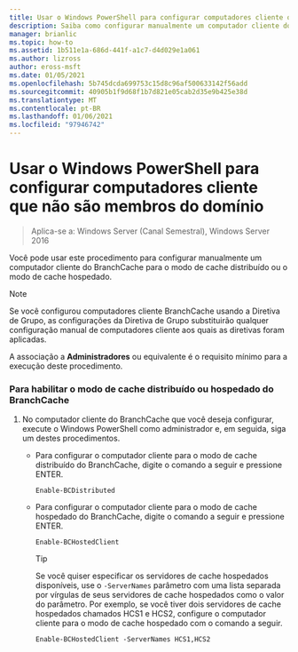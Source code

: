 ```yaml
---
title: Usar o Windows PowerShell para configurar computadores cliente que não são membros do domínio
description: Saiba como configurar manualmente um computador cliente do BranchCache para o modo de cache distribuído ou o modo de cache hospedado.
manager: brianlic
ms.topic: how-to
ms.assetid: 1b511e1a-686d-441f-a1c7-d4d029e1a061
ms.author: lizross
author: eross-msft
ms.date: 01/05/2021
ms.openlocfilehash: 5b745dcda699753c15d8c96af500633142f56add
ms.sourcegitcommit: 40905b1f9d68f1b7d821e05cab2d35e9b425e38d
ms.translationtype: MT
ms.contentlocale: pt-BR
ms.lasthandoff: 01/06/2021
ms.locfileid: "97946742"
---
```

# <a name="use-windows-powershell-to-configure-non-domain-member-client-computers"></a>Usar o Windows PowerShell para configurar computadores cliente que não são membros do domínio

>Aplica-se a: Windows Server (Canal Semestral), Windows Server 2016

Você pode usar este procedimento para configurar manualmente um computador cliente do BranchCache para o modo de cache distribuído ou o modo de cache hospedado.

> [!NOTE]
> Se você configurou computadores cliente BranchCache usando a Diretiva de Grupo, as configurações da Diretiva de Grupo substituirão qualquer configuração manual de computadores cliente aos quais as diretivas foram aplicadas.

A associação a **Administradores** ou equivalente é o requisito mínimo para a execução deste procedimento.

### <a name="to-enable-branchcache-distributed-or-hosted-cache-mode"></a>Para habilitar o modo de cache distribuído ou hospedado do BranchCache

1.  No computador cliente do BranchCache que você deseja configurar, execute o Windows PowerShell como administrador e, em seguida, siga um destes procedimentos.

    -   Para configurar o computador cliente para o modo de cache distribuído do BranchCache, digite o comando a seguir e pressione ENTER.

        `Enable-BCDistributed`

    -   Para configurar o computador cliente para o modo de cache hospedado do BranchCache, digite o comando a seguir e pressione ENTER.

        `Enable-BCHostedClient`

        > [!TIP]
        > Se você quiser especificar os servidores de cache hospedados disponíveis, use o `-ServerNames` parâmetro com uma lista separada por vírgulas de seus servidores de cache hospedados como o valor do parâmetro. Por exemplo, se você tiver dois servidores de cache hospedados chamados HCS1 e HCS2, configure o computador cliente para o modo de cache hospedado com o comando a seguir.
        >
        > `Enable-BCHostedClient -ServerNames HCS1,HCS2`



